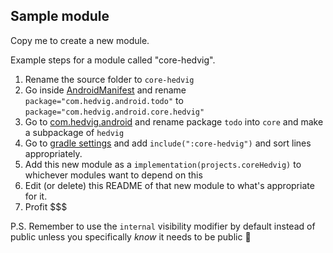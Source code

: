 ## Sample module

Copy me to create a new module.

Example steps for a module called "core-hedvig".

1. Rename the source folder to `core-hedvig`
2. Go inside [AndroidManifest](src/main/AndroidManifest.xml) and rename `package="com.hedvig.android.todo"` to `package="com.hedvig.android.core.hedvig"`
3. Go to [com.hedvig.android](src/main/java/com/hedvig/android) and rename package `todo` into `core` and make a subpackage of `hedvig`
4. Go to [gradle settings](./../settings.gradle.kts) and add `include(":core-hedvig")` and sort lines appropriately.
5. Add this new module as a `implementation(projects.coreHedvig)` to whichever modules want to depend on this
6. Edit (or delete) this README of that new module to what's appropriate for it.
7. Profit $$$

P.S. Remember to use the `internal` visibility modifier by default instead of public unless you specifically *know* it needs to be public 🙈
